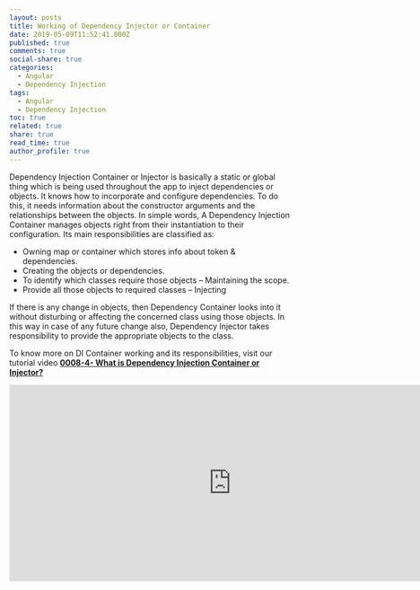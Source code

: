 ```yaml
---
layout: posts
title: Working of Dependency Injector or Container
date: 2019-05-09T11:52:41.000Z
published: true
comments: true
social-share: true
categories:
  - Angular
  - Dependency Injection
tags:
  - Angular
  - Dependency Injection
toc: true
related: true
share: true
read_time: true
author_profile: true
---
```


<p>Dependency Injection Container or Injector is basically a static or global thing which is being used throughout the app to inject dependencies or objects. It knows how to incorporate and configure dependencies. To do this, it needs information about the constructor arguments and the relationships between the objects. In simple words, A Dependency Injection Container manages objects right from their instantiation to their configuration. Its main responsibilities are classified as:</p>
<ul>
<li>Owning map or container which stores info about token &amp; dependencies.</li>
<li>Creating the objects or dependencies.</li>
<li>To identify which classes require those objects – Maintaining the scope.</li>
<li>Provide all those objects to required classes – Injecting</li>
</ul>
<p>If there is any change in objects, then Dependency Container looks into it without disturbing or affecting the concerned class using those objects. In this way in case of any future change also, Dependency Injector takes responsibility to provide the appropriate objects to the class.</p>
<p>To know more on DI Container working and its responsibilities, visit our tutorial video <a href="https://www.youtube.com/watch?v=nf-4vmqcYYY" target="_blank" rel="noopener noreferrer"><strong>0008-4- What is Dependency Injection Container or Injector?</strong></a></p>
<p><iframe width="790" height="350" src="https://www.youtube.com/embed/nf-4vmqcYYY" frameborder="0" allow="accelerometer; autoplay; encrypted-media; gyroscope; picture-in-picture" allowfullscreen></iframe></p>

